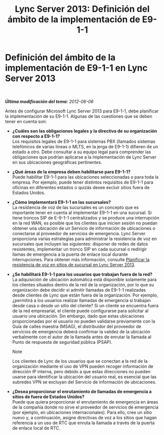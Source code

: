 ﻿---
title: 'Lync Server 2013: Definición del ámbito de la implementación de E9-1-1'
TOCTitle: Definición del ámbito de la implementación de E9-1-1
ms:assetid: 2c572dfd-e901-471d-b5a0-18bc8d1d5328
ms:mtpsurl: https://technet.microsoft.com/es-es/library/Gg425775(v=OCS.15)
ms:contentKeyID: 48274785
ms.date: 01/07/2017
mtps_version: v=OCS.15
ms.translationtype: HT
---

# Definición del ámbito de la implementación de E9-1-1 en Lync Server 2013

 

_**Última modificación del tema:** 2012-06-06_

Antes de configurar Microsoft Lync Server 2013 para E9-1-1, debe planificar la implementación de su E9-1-1. Algunas de las cuestiones que se deben tener en cuenta son:

  - **¿Cuáles son las obligaciones legales y la directiva de su organización con respecto a E9-1-1?**  
    Los requisitos legales de E9-1-1 para sistemas PBX (llamados sistemas telefónicos de varias líneas o MLTS, en la jerga de E9-1-1) difieren de un estado a otro. Debe consultar a su equipo legal para comprender las obligaciones que podrían aplicarse a la implementación de Lync Server en sus ubicaciones geográficas pertinentes.

<!-- end list -->

  - **¿Qué áreas de la empresa deben habilitarse para E9-1-1?**  
    Puede habilitar E9-1-1 para las ubicaciones seleccionadas o para toda la empresa. Por ejemplo, puede tener distintos requisitos de E9-1-1 para oficinas en diferentes estados o quizás desee excluir sitios fuera de Estados Unidos.

<!-- end list -->

  - **¿Cómo implementará E9-1-1 en las sucursales?**  
    La resistencia de voz de las sucursales es un concepto que es importante tener en cuenta al implementar E9-1-1 en una sucursal. Si tiene troncos SIP de E-9-1-1 centralizados y se produce una interrupción en la red WAN, es posible que los clientes que inicien sesión no puedan obtener una ubicación de un Servicio de información de ubicaciones o conectarse al proveedor de servicios de emergencia. Lync Server proporciona varias estrategias para administrar la resistencia de voz en sucursales que incluyen las siguientes: disponer de redes de datos resistentes, implementar un tronco SIP en cada sucursal o redirigir llamas de emergencia a la puerta de enlace local durante interrupciones. Para obtener más información, consulte [Planificar la resistencia de voz en sitios de sucursal en Lync Server 2013](lync-server-2013-planning-for-branch-site-voice-resiliency.md).

<!-- end list -->

  - **¿Se habilitará E9-1-1 para los usuarios que trabajan fuera de la red?**  
    La adquisición de ubicación automática está disponible solamente para los clientes situados dentro de la red de la organización, por lo que su organización debe decidir si admitir llamadas de E9-1-1 realizadas desde clientes de Lync que están fuera de la organización. Por ejemplo, ¿permitirá a los usuarios realizar llamadas de emergencia si trabajan desde casa o desde un sitio del cliente? Si un cliente se encuentra fuera de la red empresarial, el cliente puede configurarse para solicitar al usuario una ubicación. Sin embargo, dado que estas ubicaciones proporcionadas por el usuario no pueden validarse previamente con la Guía de calles maestra (MSAG), el distribuidor del proveedor de servicios de emergencia deberá confirmar la validez de la ubicación verbalmente con el autor de la llamada antes de enrutar la llamada al Punto de respuesta de seguridad pública (PSAP).
    

    > [!NOTE]
    > Los clientes de Lync de los usuarios que se conectan a la red de la organización mediante el uso de VPN pueden recoger información de dirección IP interna, pero debido a que estas direcciones no pueden usarse para identificar la ubicación del usuario real, es esencial que las subredes VPN se excluyan del Servicio de información de ubicaciones.



<!-- end list -->

  - **¿Desea proporcionar el enrutamiento de llamadas de emergencia a sitios de fuera de Estados Unidos?**  
    Puede que quiera proporcionar el enrutamiento de emergencia en áreas de la compañía donde no sirve el proveedor de servicios de emergencia (por ejemplo, en ubicaciones internacionales). Para ello, cree un sitio nuevo y, a continuación, asigne directivas de voz a los sitios que hagan referencia a un uso de RTC que enruta la llamada a través de la puerta de enlace local de RTC.

